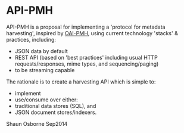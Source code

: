 # API-PMH

API-PMH is a proposal for implementing a 'protocol for metadata harvesting', inspired by [OAI-PMH](http://www.openarchives.org/pmh/), using current technology 'stacks' & practices, including:

* JSON data by default
* REST API (based on 'best practices' including usual HTTP requests/responses, mime types, and sequencing/paging)
* to be streaming capable

The rationale is to create a harvesting API which is simple to:
* implement
* use/consume 
over either:
* traditional data stores (SQL), and
* JSON document stores/indexers.   


Shaun Osborne
Sep2014
